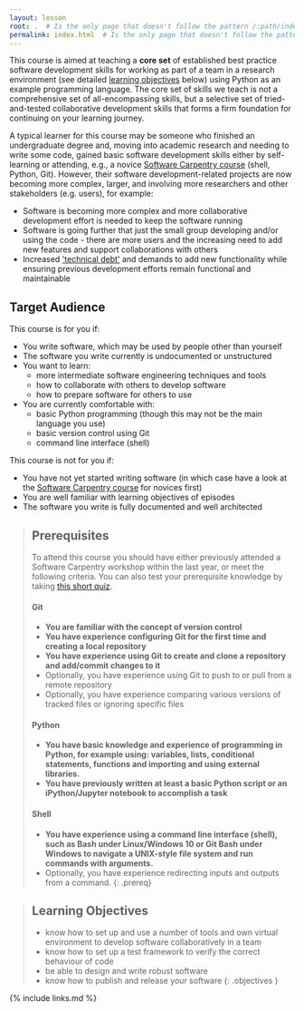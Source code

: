```yaml
---
layout: lesson
root: .  # Is the only page that doesn't follow the pattern /:path/index.html
permalink: index.html  # Is the only page that doesn't follow the pattern /:path/index.html
---
```

This course is aimed at teaching a **core set** of established best practice 
software development skills for working as part of a team in a 
research environment (see detailed [learning objectives](/index.html#learning-objectives) below) using Python as an example programming language. The core set 
of skills we teach is not a comprehensive set of all-encompassing skills, 
but a selective set of tried-and-tested collaborative development skills that forms a firm foundation for continuing 
on your learning journey. 

A typical learner for this course may be someone who finished an 
undergraduate degree and, moving into academic 
research and needing to write some code, gained basic software development skills either 
by self-learning or attending, e.g., a novice [Software Carpentry course](https://software-carpentry.org/lessons) 
(shell, Python, Git). 
However, their software development-related projects 
are now becoming more complex, larger, and involving more researchers and other stakeholders (e.g. users), for example:
- Software is becoming more complex and more collaborative development effort is needed to keep the software running 
- Software is going further that just the small group developing and/or using the code - there are more users and 
the increasing need to add new features and support collaborations with others
- Increased ['technical debt'](https://en.wikipedia.org/wiki/Technical_debt) and demands to add new functionality while ensuring previous development efforts 
remain functional and 
maintainable
  
## Target Audience
This course is for you if:
- You write software, which may be used by people other than yourself
- The software you write currently is undocumented or unstructured
- You want to learn:
    - more intermediate software engineering techniques and tools
    - how to collaborate with others to develop software
    - how to prepare software for others to use
- You are currently comfortable with:
    - basic Python programming (though this may not be the main language you use)
    - basic version control using Git
    - command line interface (shell)
     
 This course is not for you if:
 - You have not yet started writing software (in which case have a look at the [Software Carpentry course](https://software-carpentry.org/lessons) for novices first)
 - You are well familiar with learning objectives of episodes 
 - The software you write is fully documented and well architected
  
> ## Prerequisites
> To attend this course you should have either previously attended a Software Carpentry workshop within the last year, 
> or meet the following criteria. You can also test your prerequisite knowledge by taking 
> [this short quiz](./00-setting-the-scene#prerequisite-knowledge).
>     
> #### Git
> - **You are familiar with the concept of version control**
> - **You have experience configuring Git for the first time and creating a local repository**
> - **You have experience using Git to create and clone a repository and add/commit changes to it** 
> - Optionally, you have experience using Git to push to or pull from a remote repository
> - Optionally, you have experience comparing various versions of tracked files or ignoring specific files
>
> #### Python
> - **You have basic knowledge and experience of programming in Python, for example using: variables, lists, 
> conditional statements, functions and importing and using external libraries.**  
> - **You have previously written at least a basic Python script or an iPython/Jupyter notebook to accomplish a 
> task**
>
> #### Shell
> - **You have experience using a command line interface (shell), such as Bash under Linux/Windows 10 or 
>Git Bash under Windows to navigate a UNIX-style file system and run 
> commands with arguments.**
> - Optionally, you have experience redirecting inputs and outputs from a command.
{: .prereq}

> ## Learning Objectives
> - know how to set up and use a number of tools and own virtual environment to develop software collaboratively in a team
> - know how to set up a test framework to verify the correct behaviour of code  
> - be able to design and write robust software
> - know how to publish and release your software
{: .objectives }

{% include links.md %}
